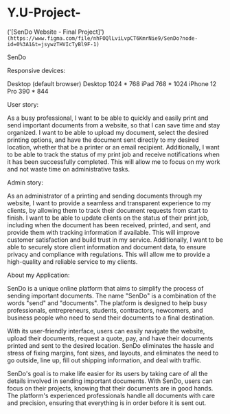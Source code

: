 # Y.U-Project-

 ('[SenDo Website - Final Project]')
 `(https://www.figma.com/file/nhFOQlLviLvpCT6KmrNie9/SenDo?node-id=0%3A1&t=jsywzTHVIcTyBl9F-1)`

SenDo

Responsive devices:

Desktop (default browser) 
Desktop 1024 * 768
iPad  768 * 1024
iPhone 12 Pro  390 * 844

User story:

As a busy professional, I want to be able to quickly and easily print and send important documents from a website, so that I can save time and stay organized. I want to be able to upload my document, select the desired printing options, and have the document sent directly to my desired location, whether that be a printer or an email recipient. Additionally, I want to be able to track the status of my print job and receive notifications when it has been successfully completed. This will allow me to focus on my work and not waste time on administrative tasks.

Admin story:

As an administrator of a printing and sending documents through my website, I want to provide a seamless and transparent experience to my clients, by allowing them to track their document requests from start to finish. I want to be able to update clients on the status of their print job, including when the document has been received, printed, and sent, and provide them with tracking information if available. This will improve customer satisfaction and build trust in my service. Additionally, I want to be able to securely store client information and document data, to ensure privacy and compliance with regulations. This will allow me to provide a high-quality and reliable service to my clients.



About my Application:

SenDo is a unique online platform that aims to simplify the process of sending important documents. The name "SenDo" is a combination of the words "send" and "documents". The platform is designed to help busy professionals, entrepreneurs, students, contractors, newcomers, and business people who need to send their documents to a final destination.

With its user-friendly interface, users can easily navigate the website, upload their documents, request a quote, pay, and have their documents printed and sent to the desired location. SenDo eliminates the hassle and stress of fixing margins, font sizes, and layouts, and eliminates the need to go outside, line up, fill out shipping information, and deal with traffic.

SenDo's goal is to make life easier for its users by taking care of all the details involved in sending important documents. With SenDo, users can focus on their projects, knowing that their documents are in good hands. The platform's experienced professionals handle all documents with care and precision, ensuring that everything is in order before it is sent out.


